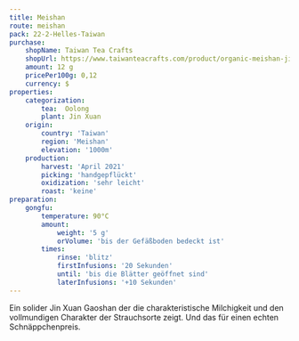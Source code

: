 ```yaml
---
title: Meishan
route: meishan
pack: 22-2-Helles-Taiwan
purchase:
    shopName: Taiwan Tea Crafts
    shopUrl: https://www.taiwanteacrafts.com/product/organic-meishan-jin-xuan-high-mountain-spring-oolong-tea/?attribute_pa_weight=250-g-8-82-oz-save-20&v=3a52f3c22ed6
    amount: 12 g
    pricePer100g: 0,12
    currency: $
properties:
    categorization:
        tea:  Oolong
        plant: Jin Xuan
    origin:
        country: 'Taiwan'
        region: 'Meishan'
        elevation: '1000m'
    production:
        harvest: 'April 2021'
        picking: 'handgepflückt'
        oxidization: 'sehr leicht'
        roast: 'keine'
preparation:
    gongfu:
        temperature: 90°C
        amount:
            weight: '5 g'
            orVolume: 'bis der Gefäßboden bedeckt ist'
        times:
            rinse: 'blitz'
            firstInfusions: '20 Sekunden'
            until: 'bis die Blätter geöffnet sind'
            laterInfusions: '+10 Sekunden'
---
```

Ein solider Jin Xuan Gaoshan der die charakteristische Milchigkeit und den vollmundigen Charakter der Strauchsorte zeigt. Und das für einen echten Schnäppchenpreis.